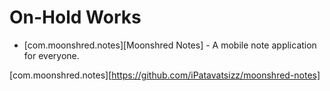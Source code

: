 # On-Hold Works
- [com.moonshred.notes][Moonshred Notes] - A mobile note application for everyone. 

<!---
iPatavatsizz/iPatavatsizz is a ✨ special ✨ repository because its `README.md` (this file) appears on your GitHub profile.
You can click the Preview link to take a look at your changes.
--->

[com.moonshred.notes][https://github.com/iPatavatsizz/moonshred-notes]
